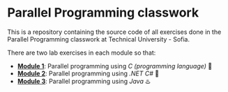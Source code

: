 # Parallel Programming classwork

This is a repository containing the source code of all exercises
done in the Parallel Programming classwork at Technical University - Sofia.

There are two lab exercises in each module so that:
* [__Module 1__](https://github.com/IvoKara/Parallel-Programming-classwork/tree/main/Module-1): Parallel programming using _C (programming language)_ 🎩
* [__Module 2__](https://github.com/IvoKara/Parallel-Programming-classwork/tree/main/Module-2): Parallel programming using _.NET C#_ 🥅
* [__Module 3__](https://github.com/IvoKara/Parallel-Programming-classwork/tree/main/Module-3): Parallel programming using _Java_ ♨️
